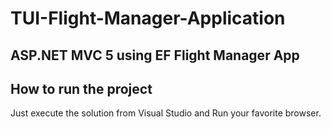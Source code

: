 # TUI-Flight-Manager-Application

## ASP.NET MVC 5 using EF Flight Manager App

## How to run the project
Just execute the solution from Visual Studio and Run your favorite browser.
